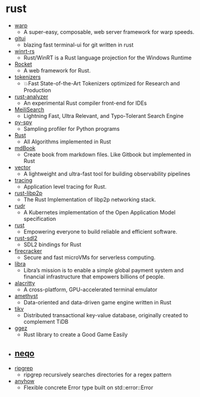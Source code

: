 # rust
- [warp](https://github.com/seanmonstar/warp)
  - A super-easy, composable, web server framework for warp speeds.
- [gitui](https://github.com/extrawurst/gitui)
  - blazing fast terminal-ui for git written in rust
- [winrt-rs](https://github.com/microsoft/winrt-rs)
  - Rust/WinRT is a Rust language projection for the Windows Runtime
- [Rocket](https://github.com/SergioBenitez/Rocket)
  - A web framework for Rust.
- [tokenizers](https://github.com/huggingface/tokenizers)
  - 💥Fast State-of-the-Art Tokenizers optimized for Research and Production
- [rust-analyzer](https://github.com/rust-analyzer/rust-analyzer)
  - An experimental Rust compiler front-end for IDEs
- [MeiliSearch](https://github.com/meilisearch/MeiliSearch)
  - Lightning Fast, Ultra Relevant, and Typo-Tolerant Search Engine
- [py-spy](https://github.com/benfred/py-spy)
  - Sampling profiler for Python programs
- [Rust](https://github.com/TheAlgorithms/Rust)
  - All Algorithms implemented in Rust
- [mdBook](https://github.com/rust-lang/mdBook)
  - Create book from markdown files. Like Gitbook but implemented in Rust
- [vector](https://github.com/timberio/vector)
  - A lightweight and ultra-fast tool for building observability pipelines
- [tracing](https://github.com/tokio-rs/tracing)
  - Application level tracing for Rust.
- [rust-libp2p](https://github.com/libp2p/rust-libp2p)
  - The Rust Implementation of libp2p networking stack.
- [rudr](https://github.com/oam-dev/rudr)
  - A Kubernetes implementation of the Open Application Model specification
- [rust](https://github.com/rust-lang/rust)
  - Empowering everyone to build reliable and efficient software.
- [rust-sdl2](https://github.com/Rust-SDL2/rust-sdl2)
  - SDL2 bindings for Rust
- [firecracker](https://github.com/firecracker-microvm/firecracker)
  - Secure and fast microVMs for serverless computing.
- [libra](https://github.com/libra/libra)
  - Libra’s mission is to enable a simple global payment system and financial infrastructure that empowers billions of people.
- [alacritty](https://github.com/alacritty/alacritty)
  - A cross-platform, GPU-accelerated terminal emulator
- [amethyst](https://github.com/amethyst/amethyst)
  - Data-oriented and data-driven game engine written in Rust
- [tikv](https://github.com/tikv/tikv)
  - Distributed transactional key-value database, originally created to complement TiDB
- [ggez](https://github.com/ggez/ggez)
  - Rust library to create a Good Game Easily
- [neqo](https://github.com/mozilla/neqo)
  - 
- [ripgrep](https://github.com/BurntSushi/ripgrep)
  - ripgrep recursively searches directories for a regex pattern
- [anyhow](https://github.com/dtolnay/anyhow)
  - Flexible concrete Error type built on std::error::Error
